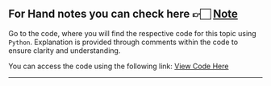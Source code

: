 For Hand notes you can check here 👉🏻 [Note](https://drive.google.com/file/d/1g-rWiqrVqK22A2z4d7cY3G7BSz5ijy-o/view?usp=drive_link)
---
Go to the code, where you will find the respective code for this topic using ```Python```. Explanation is provided through comments within the code to ensure clarity and understanding.

You can access the code using the following link:
[View Code Here]()

---
